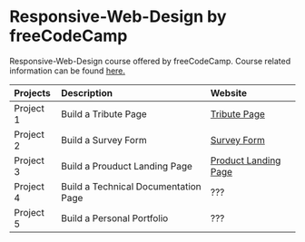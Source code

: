 # Responsive-Web-Design by freeCodeCamp
Responsive-Web-Design course offered by freeCodeCamp. Course related information can be found [here.](https://www.freecodecamp.org/learn/responsive-web-design/)

| Projects  |  Description                          | Website |
| :---     | :---                                  | :---
| Project 1 | Build a Tribute Page                  | [Tribute Page](https://codepen.io/baldder/full/oNZYLEj)
| Project 2 | Build a Survey Form                   | [Survey Form](https://codepen.io/baldder/full/mdWOgxx)
| Project 3 | Build a Prouduct Landing Page         | [Product Landing Page](https://codepen.io/baldder/full/wvJgjbR)
| Project 4 | Build a Technical Documentation Page  | ???
| Project 5 | Build a Personal Portfolio            | ???
